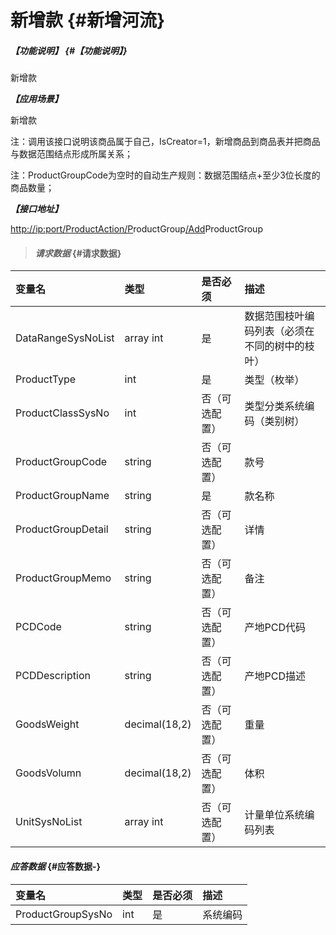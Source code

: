 # 新增款 {#新增河流}

##### _【功能说明】_ {#【功能说明】}

新增款

_**【应用场景】**_

新增款

注：调用该接口说明该商品属于自己，IsCreator=1，新增商品到商品表并把商品与数据范围结点形成所属关系；

注：ProductGroupCode为空时的自动生产规则：数据范围结点+至少3位长度的商品数量；

_**【接口地址】**_

[http://ip:port/ProductAction/](http://ip:port/HMAction/River/AddRiver)[P](http://ip:port/HMAction/River/AddRiver)roductGroup[/Add](http://ip:port/HMAction/River/AddRiver)ProductGroup

> #### _请求数据_ {#请求数据}

| 变量名 | 类型 | 是否必须 | 描述 |
| :--- | :--- | :--- | :--- |
| DataRangeSysNoList | array int | 是 | 数据范围枝叶编码列表（必须在不同的树中的枝叶） |
| ProductType | int | 是 | 类型（枚举） |
| ProductClassSysNo | int | 否（可选配置） | 类型分类系统编码（类别树） |
| ProductGroupCode | string | 否（可选配置） | 款号 |
| ProductGroupName | string | 是 | 款名称 |
| ProductGroupDetail | string | 否（可选配置） | 详情 |
| ProductGroupMemo | string | 否（可选配置） | 备注 |
| PCDCode | string | 否（可选配置） | 产地PCD代码 |
| PCDDescription | string | 否（可选配置） | 产地PCD描述 |
| GoodsWeight | decimal\(18,2\) | 否（可选配置） | 重量 |
| GoodsVolumn | decimal\(18,2\) | 否（可选配置） | 体积 |
| UnitSysNoList | array int | 否（可选配置） | 计量单位系统编码列表 |

#### _应答数据_ {#应答数据-}

| 变量名 | 类型 | 是否必须 | 描述 |
| :--- | :--- | :--- | :--- |
| ProductGroupSysNo | int | 是 | 系统编码 |



